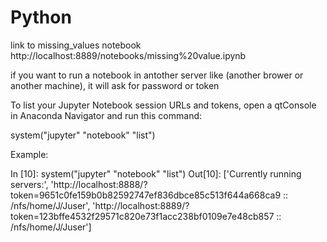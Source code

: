 # Python
link to missing_values notebook
http://localhost:8889/notebooks/missing%20value.ipynb


if you want to run a notebook in antother server like (another brower or another machine), it will ask for password or token 

To list your Jupyter Notebook session URLs and tokens, open a qtConsole in Anaconda Navigator and run this command:

system("jupyter" "notebook" "list")

Example:

In [10]: system("jupyter" "notebook" "list")
Out[10]:
['Currently running servers:',
'http://localhost:8888/?token=9651c0fe159b0b82592747ef836dbce85c513f644a668ca9 :: /nfs/home/J/Juser',
'http://localhost:8889/?token=123bffe4532f29571c820e73f1acc238bf0109e7e48cb857 :: /nfs/home/J/Juser']
